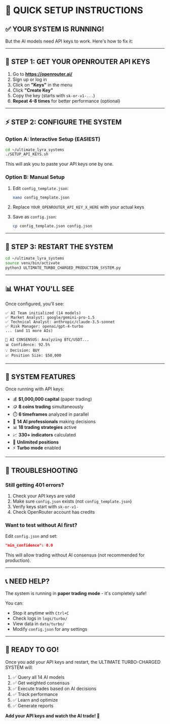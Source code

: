 # 🚀 QUICK SETUP INSTRUCTIONS

## ✅ YOUR SYSTEM IS RUNNING!

But the AI models need API keys to work. Here's how to fix it:

---

## 🔑 STEP 1: GET YOUR OPENROUTER API KEYS

1. Go to **https://openrouter.ai/**
2. Sign up or log in
3. Click on **"Keys"** in the menu
4. Click **"Create Key"**
5. Copy the key (starts with `sk-or-v1-...`)
6. **Repeat 4-8 times** for better performance (optional)

---

## ⚡ STEP 2: CONFIGURE THE SYSTEM

### **Option A: Interactive Setup (EASIEST)**

```bash
cd ~/ultimate_lyra_systems
./SETUP_API_KEYS.sh
```

This will ask you to paste your API keys one by one.

### **Option B: Manual Setup**

1. Edit `config_template.json`:
   ```bash
   nano config_template.json
   ```

2. Replace `YOUR_OPENROUTER_API_KEY_X_HERE` with your actual keys

3. Save as `config.json`:
   ```bash
   cp config_template.json config.json
   ```

---

## 🚀 STEP 3: RESTART THE SYSTEM

```bash
cd ~/ultimate_lyra_systems
source venv/bin/activate
python3 ULTIMATE_TURBO_CHARGED_PRODUCTION_SYSTEM.py
```

---

## 📊 WHAT YOU'LL SEE

Once configured, you'll see:

```
✅ AI Team initialized (14 models)
✅ Market Analyst: google/gemini-pro-1.5
✅ Technical Analyst: anthropic/claude-3.5-sonnet
✅ Risk Manager: openai/gpt-4-turbo
... (and 11 more AIs)

🤖 AI CONSENSUS: Analyzing BTC/USDT...
📊 Confidence: 92.5%
💡 Decision: BUY
📈 Position Size: $50,000
```

---

## 🎯 SYSTEM FEATURES

Once running with API keys:

- 💰 **$1,000,000 capital** (paper trading)
- 🪙 **8 coins trading** simultaneously
- ⏱️  **6 timeframes** analyzed in parallel
- 🤖 **14 AI professionals** making decisions
- 📊 **18 trading strategies** active
- 📈 **330+ indicators** calculated
- 🚀 **Unlimited positions**
- ⚡ **Turbo mode** enabled

---

## 🔧 TROUBLESHOOTING

### **Still getting 401 errors?**

1. Check your API keys are valid
2. Make sure `config.json` exists (not `config_template.json`)
3. Verify keys start with `sk-or-v1-`
4. Check OpenRouter account has credits

### **Want to test without AI first?**

Edit `config.json` and set:
```json
"min_confidence": 0.0
```

This will allow trading without AI consensus (not recommended for production).

---

## 📞 NEED HELP?

The system is running in **paper trading mode** - it's completely safe!

You can:
- Stop it anytime with `Ctrl+C`
- Check logs in `logs/turbo/`
- View data in `data/turbo/`
- Modify `config.json` for any settings

---

## 🎉 READY TO GO!

Once you add your API keys and restart, the ULTIMATE TURBO-CHARGED SYSTEM will:

1. ✅ Query all 14 AI models
2. ✅ Get weighted consensus
3. ✅ Execute trades based on AI decisions
4. ✅ Track performance
5. ✅ Learn and optimize
6. ✅ Generate reports

**Add your API keys and watch the AI trade! 🚀**

